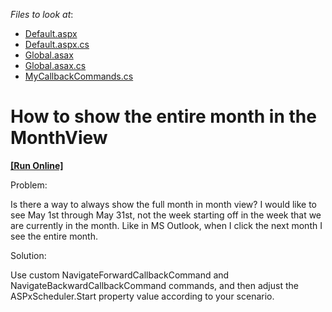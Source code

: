 <!-- default file list -->
*Files to look at*:

* [Default.aspx](./CS/E497/Default.aspx)
* [Default.aspx.cs](./CS/E497/Default.aspx.cs)
* [Global.asax](./CS/E497/Global.asax)
* [Global.asax.cs](./CS/E497/Global.asax.cs)
* [MyCallbackCommands.cs](./CS/E497/MyCallbackCommands.cs)
<!-- default file list end -->
# How to show the entire month in the MonthView
<!-- run online -->
**[[Run Online]](https://codecentral.devexpress.com/e497)**
<!-- run online end -->


<p>Problem:</p><p>Is there a way to always show the full month in month view? I would like to see May 1st through May 31st, not the week starting off in the week that we are currently in the month. Like in MS Outlook, when I click the next month I see the entire month.</p><p>Solution:</p><p>Use custom NavigateForwardCallbackCommand and NavigateBackwardCallbackCommand commands, and then adjust the ASPxScheduler.Start property value according to your scenario.</p>

<br/>


